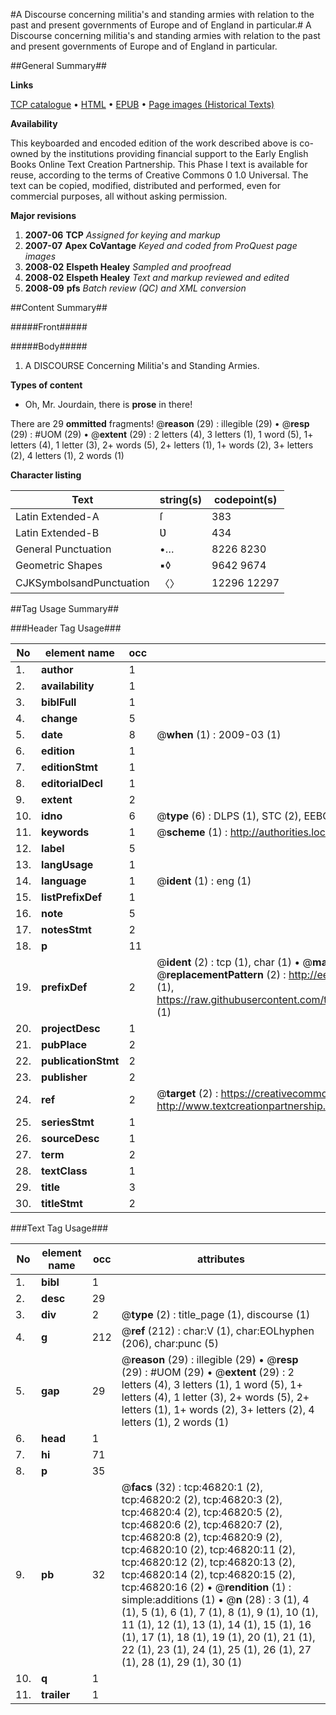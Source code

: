 #A Discourse concerning militia's and standing armies with relation to the past and present governments of Europe and of England in particular.#
A Discourse concerning militia's and standing armies with relation to the past and present governments of Europe and of England in particular.

##General Summary##

**Links**

[TCP catalogue](http://www.ota.ox.ac.uk/tcp/)  • 
[HTML](http://tei.it.ox.ac.uk/tcp/Texts-HTML/free/A39/A39782.html)  • 
[EPUB](http://tei.it.ox.ac.uk/tcp/Texts-EPUB/free/A39/A39782.epub) • 
[Page images (Historical Texts)](https://data.historicaltexts.jisc.ac.uk/view?pubId=eebo-11209913e&pageId=eebo-11209913e-46820-1)

**Availability**

This keyboarded and encoded edition of the
	       work described above is co-owned by the institutions
	       providing financial support to the Early English Books
	       Online Text Creation Partnership. This Phase I text is
	       available for reuse, according to the terms of Creative
	       Commons 0 1.0 Universal. The text can be copied,
	       modified, distributed and performed, even for
	       commercial purposes, all without asking permission.

**Major revisions**

1. __2007-06__ __TCP__ *Assigned for keying and markup*
1. __2007-07__ __Apex CoVantage__ *Keyed and coded from ProQuest page images*
1. __2008-02__ __Elspeth Healey__ *Sampled and proofread*
1. __2008-02__ __Elspeth Healey__ *Text and markup reviewed and edited*
1. __2008-09__ __pfs__ *Batch review (QC) and XML conversion*

##Content Summary##

#####Front#####

#####Body#####

1. A DISCOURSE Concerning Militia's and Standing Armies.

**Types of content**

  * Oh, Mr. Jourdain, there is **prose** in there!

There are 29 **ommitted** fragments! 
 @__reason__ (29) : illegible (29)  •  @__resp__ (29) : #UOM (29)  •  @__extent__ (29) : 2 letters (4), 3 letters (1), 1 word (5), 1+ letters (4), 1 letter (3), 2+ words (5), 2+ letters (1), 1+ words (2), 3+ letters (2), 4 letters (1), 2 words (1)

**Character listing**


|Text|string(s)|codepoint(s)|
|---|---|---|
|Latin Extended-A|ſ|383|
|Latin Extended-B|Ʋ|434|
|General Punctuation|•…|8226 8230|
|Geometric Shapes|▪◊|9642 9674|
|CJKSymbolsandPunctuation|〈〉|12296 12297|

##Tag Usage Summary##

###Header Tag Usage###

|No|element name|occ|attributes|
|---|---|---|---|
|1.|__author__|1||
|2.|__availability__|1||
|3.|__biblFull__|1||
|4.|__change__|5||
|5.|__date__|8| @__when__ (1) : 2009-03 (1)|
|6.|__edition__|1||
|7.|__editionStmt__|1||
|8.|__editorialDecl__|1||
|9.|__extent__|2||
|10.|__idno__|6| @__type__ (6) : DLPS (1), STC (2), EEBO-CITATION (1), OCLC (1), VID (1)|
|11.|__keywords__|1| @__scheme__ (1) : http://authorities.loc.gov/ (1)|
|12.|__label__|5||
|13.|__langUsage__|1||
|14.|__language__|1| @__ident__ (1) : eng (1)|
|15.|__listPrefixDef__|1||
|16.|__note__|5||
|17.|__notesStmt__|2||
|18.|__p__|11||
|19.|__prefixDef__|2| @__ident__ (2) : tcp (1), char (1)  •  @__matchPattern__ (2) : ([0-9\-]+):([0-9IVX]+) (1), (.+) (1)  •  @__replacementPattern__ (2) : http://eebo.chadwyck.com/downloadtiff?vid=$1&page=$2 (1), https://raw.githubusercontent.com/textcreationpartnership/Texts/master/tcpchars.xml#$1 (1)|
|20.|__projectDesc__|1||
|21.|__pubPlace__|2||
|22.|__publicationStmt__|2||
|23.|__publisher__|2||
|24.|__ref__|2| @__target__ (2) : https://creativecommons.org/publicdomain/zero/1.0/ (1), http://www.textcreationpartnership.org/docs/. (1)|
|25.|__seriesStmt__|1||
|26.|__sourceDesc__|1||
|27.|__term__|2||
|28.|__textClass__|1||
|29.|__title__|3||
|30.|__titleStmt__|2||


###Text Tag Usage###

|No|element name|occ|attributes|
|---|---|---|---|
|1.|__bibl__|1||
|2.|__desc__|29||
|3.|__div__|2| @__type__ (2) : title_page (1), discourse (1)|
|4.|__g__|212| @__ref__ (212) : char:V (1), char:EOLhyphen (206), char:punc (5)|
|5.|__gap__|29| @__reason__ (29) : illegible (29)  •  @__resp__ (29) : #UOM (29)  •  @__extent__ (29) : 2 letters (4), 3 letters (1), 1 word (5), 1+ letters (4), 1 letter (3), 2+ words (5), 2+ letters (1), 1+ words (2), 3+ letters (2), 4 letters (1), 2 words (1)|
|6.|__head__|1||
|7.|__hi__|71||
|8.|__p__|35||
|9.|__pb__|32| @__facs__ (32) : tcp:46820:1 (2), tcp:46820:2 (2), tcp:46820:3 (2), tcp:46820:4 (2), tcp:46820:5 (2), tcp:46820:6 (2), tcp:46820:7 (2), tcp:46820:8 (2), tcp:46820:9 (2), tcp:46820:10 (2), tcp:46820:11 (2), tcp:46820:12 (2), tcp:46820:13 (2), tcp:46820:14 (2), tcp:46820:15 (2), tcp:46820:16 (2)  •  @__rendition__ (1) : simple:additions (1)  •  @__n__ (28) : 3 (1), 4 (1), 5 (1), 6 (1), 7 (1), 8 (1), 9 (1), 10 (1), 11 (1), 12 (1), 13 (1), 14 (1), 15 (1), 16 (1), 17 (1), 18 (1), 19 (1), 20 (1), 21 (1), 22 (1), 23 (1), 24 (1), 25 (1), 26 (1), 27 (1), 28 (1), 29 (1), 30 (1)|
|10.|__q__|1||
|11.|__trailer__|1||
